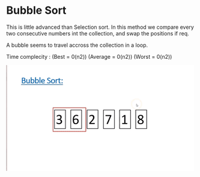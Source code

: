 # Bubble Sort

This is little advanced than Selection sort. 
In this method we compare every two consecutive numbers int the collection, 
and swap the positions if req. 

A bubble seems to travel accross the collection in a loop.

Time complecity : (Best = 0(n2)) (Average = 0(n2)) (Worst = 0(n2))

![Bubble Sort](bubblesort.gif)
